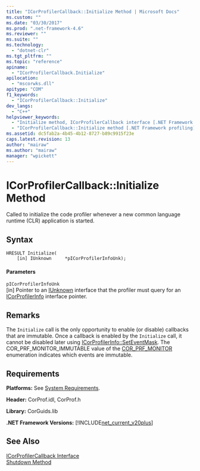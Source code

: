 ```yaml
---
title: "ICorProfilerCallback::Initialize Method | Microsoft Docs"
ms.custom: ""
ms.date: "03/30/2017"
ms.prod: ".net-framework-4.6"
ms.reviewer: ""
ms.suite: ""
ms.technology: 
  - "dotnet-clr"
ms.tgt_pltfrm: ""
ms.topic: "reference"
apiname: 
  - "ICorProfilerCallback.Initialize"
apilocation: 
  - "mscorwks.dll"
apitype: "COM"
f1_keywords: 
  - "ICorProfilerCallback::Initialize"
dev_langs: 
  - "C++"
helpviewer_keywords: 
  - "Initialize method, ICorProfilerCallback interface [.NET Framework profiling]"
  - "ICorProfilerCallback::Initialize method [.NET Framework profiling]"
ms.assetid: dc5fab2a-4b45-4b12-8727-b89c9915f23e
caps.latest.revision: 13
author: "mairaw"
ms.author: "mairaw"
manager: "wpickett"
---
```

# ICorProfilerCallback::Initialize Method
Called to initialize the code profiler whenever a new common language runtime (CLR) application is started.  
  
## Syntax  
  
```  
HRESULT Initialize(  
    [in] IUnknown     *pICorProfilerInfoUnk);  
```  
  
#### Parameters  
 `pICorProfilerInfoUnk`  
 [in] Pointer to an [IUnknown](http://msdn.microsoft.com/library/e6b85472-e54b-4b8c-b19f-4454d6c05a8f) interface that the profiler must query for an [ICorProfilerInfo](../../../../docs/framework/unmanaged-api/profiling/icorprofilerinfo-interface.md) interface pointer.  
  
## Remarks  
 The `Initialize` call is the only opportunity to enable (or disable) callbacks that are immutable. Once a callback is enabled by the `Initialize` call, it cannot be disabled later using [ICorProfilerInfo::SetEventMask](../../../../docs/framework/unmanaged-api/profiling/icorprofilerinfo-seteventmask-method.md). The COR_PRF_MONITOR_IMMUTABLE value of the [COR_PRF_MONITOR](../../../../docs/framework/unmanaged-api/profiling/cor-prf-monitor-enumeration.md) enumeration indicates which events are immutable.  
  
## Requirements  
 **Platforms:** See [System Requirements](../../../../docs/framework/getting-started/system-requirements.md).  
  
 **Header:** CorProf.idl, CorProf.h  
  
 **Library:** CorGuids.lib  
  
 **.NET Framework Versions:** [!INCLUDE[net_current_v20plus](../../../../includes/net-current-v20plus-md.md)]  
  
## See Also  
 [ICorProfilerCallback Interface](../../../../docs/framework/unmanaged-api/profiling/icorprofilercallback-interface.md)   
 [Shutdown Method](../../../../docs/framework/unmanaged-api/profiling/icorprofilercallback-shutdown-method.md)